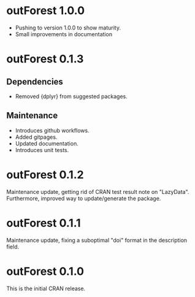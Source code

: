 # outForest 1.0.0

- Pushing to version 1.0.0 to show maturity.
- Small improvements in documentation

# outForest 0.1.3

## Dependencies

- Removed {dplyr} from suggested packages.

## Maintenance

- Introduces github workflows.
- Added gitpages.
- Updated documentation.
- Introduces unit tests.

# outForest 0.1.2 

Maintenance update, getting rid of CRAN test result note on "LazyData".
Furthermore, improved way to update/generate the package.

# outForest 0.1.1

Maintenance update, fixing a suboptimal "doi" format in the description field.

# outForest 0.1.0

This is the initial CRAN release.

